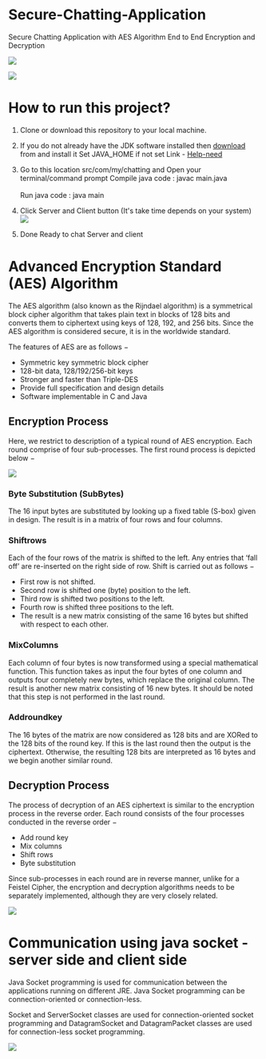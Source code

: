# Secure-Chatting-Application
Secure Chatting Application with AES Algorithm End to End Encryption and Decryption

<img src="Picture1.png"></img>

<img src="Picture2.png"></img>


# How to run this project?

1. Clone or download this repository to your local machine.
2. If you do not already have the JDK software installed then <a href="https://www.oracle.com/java/technologies/downloads/">download</a> from and install it
Set JAVA_HOME if not set Link - <a href="https://docs.oracle.com/cd/E19182-01/820-7851/inst_cli_jdk_javahome_t/">Help-need</a>
3. Go to this location src/com/my/chatting and Open your terminal/command prompt
Compile java code : javac main.java <br></br>
Run java code     : java main
4. Click Server and Client button (It's take time depends on your system)
<img src="temp/img.png"></img>

5. Done Ready to chat Server and client

# Advanced Encryption Standard (AES) Algorithm

The AES algorithm (also known as the Rijndael algorithm) is a symmetrical block cipher algorithm that takes plain text in blocks of 128 bits and converts them to ciphertext using keys of 128, 192, and 256 bits. Since the AES algorithm is considered secure, it is in the worldwide standard.

The features of AES are as follows −

- Symmetric key symmetric block cipher
- 128-bit data, 128/192/256-bit keys
- Stronger and faster than Triple-DES
- Provide full specification and design details
- Software implementable in C and Java

## Encryption Process

Here, we restrict to description of a typical round of AES encryption. Each round comprise of four sub-processes. The first round process is depicted below −

<img src="temp/en-img.jpg"></img>

### Byte Substitution (SubBytes)
The 16 input bytes are substituted by looking up a fixed table (S-box) given in design. The result is in a matrix of four rows and four columns.

### Shiftrows
Each of the four rows of the matrix is shifted to the left. Any entries that ‘fall off’ are re-inserted on the right side of row. Shift is carried out as follows −

- First row is not shifted.
- Second row is shifted one (byte) position to the left.
- Third row is shifted two positions to the left.
- Fourth row is shifted three positions to the left.
- The result is a new matrix consisting of the same 16 bytes but shifted with respect to each other.


### MixColumns
Each column of four bytes is now transformed using a special mathematical function. This function takes as input the four bytes of one column and outputs four completely new bytes, which replace the original column. The result is another new matrix consisting of 16 new bytes. It should be noted that this step is not performed in the last round.

### Addroundkey
The 16 bytes of the matrix are now considered as 128 bits and are XORed to the 128 bits of the round key. If this is the last round then the output is the ciphertext. Otherwise, the resulting 128 bits are interpreted as 16 bytes and we begin another similar round.


## Decryption Process
The process of decryption of an AES ciphertext is similar to the encryption process in the reverse order. Each round consists of the four processes conducted in the reverse order −

- Add round key
- Mix columns
- Shift rows
- Byte substitution

Since sub-processes in each round are in reverse manner, unlike for a Feistel Cipher, the encryption and decryption algorithms needs to be separately implemented, although they are very closely related.

<img src="temp/En-De-image.png"></img>

# Communication using java socket - server side and client side

Java Socket programming is used for communication between the applications running on different JRE.
Java Socket programming can be connection-oriented or connection-less.

Socket and ServerSocket classes are used for connection-oriented socket programming and DatagramSocket and DatagramPacket classes are used for connection-less socket programming.

<img src="temp/socket-programming.png"></img>
